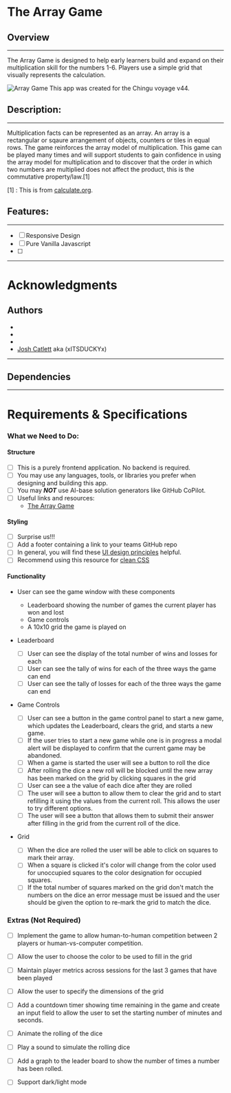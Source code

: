 # The Array Game
## Overview
---
The Array Game is designed to help early learners build and expand on their multiplication skill for the numbers 1-6. Players use a simple grid that visually represents the calculation. <br>




![Array Game](https://external-content.duckduckgo.com/iu/?u=https%3A%2F%2F1.bp.blogspot.com%2F-juarWBnU8QI%2FWCY91Cj3WAI%2FAAAAAAAABDs%2FQo76WUs2g5MmytFfS8K3VzjNXtwTSz8xgCLcB%2Fs1600%2FBLOG%252BPOST%252BTITLES10.jpg&f=1&nofb=1&ipt=06435e9aaab52e35ca87df6e4c6d3f46752390d3ce375616febd011e86afc644&ipo=images)
This app was created for the Chingu voyage v44. 
## Description:
---
<p> Multiplication facts can be represented as an array.  An array is a rectangular or sqaure arrangement of objects, counters or tiles in equal rows. The game reinforces the array model of multiplication. This game can be played many times and will support students to gain confidence in using the array model for multiplication and to discover that the order in which two numbers are multiplied does not affect the product, this is the commutative property/law.[1]</p>


[1] : This is from [calculate.org](https://calculate.org.au/2020/07/10/the-array-game/).


## Features:
---
- [ ] Responsive Design 
- [ ] Pure Vanilla Javascript
- [ ]
---

# Acknowledgments
## Authors
- []()
- []()
- []()
- [Josh Catlett](https://github.com/xITSDUCKYx) aka (xITSDUCKYx)
---
## Dependencies
---
# Requirements & Specifications

### What we Need to Do:


#### Structure

- [ ] This is a purely frontend application. No backend is required. 
- [ ] You may use any languages, tools, or libraries you prefer when designing and building this app. 
- [ ] You may **_NOT_** use AI-base solution generators like GitHub CoPilot.
- [ ] Useful links and resources:
    - [The Array Game](https://www.whatdowedoallday.com/array-game/)

#### Styling

- [ ] Surprise us!!!
- [ ] Add a footer containing a link to your teams GitHub repo
- [ ] In general, you will find these [UI design principles](https://www.justinmind.com/ui-design/principles) helpful.
- [ ] Recommend using this resource for [clean CSS](https://www.devbridge.com/articles/implementing-clean-css-bem-method/)

#### Functionality

-   User can see the game window with these components
    - Leaderboard showing the number of games the current player has won and lost
    - Game controls
    - A 10x10 grid the game is played on

- Leaderboard
    -   [ ] User can see the display of the total number of wins and losses for each 
    -   [ ] User can see the tally of wins for each of the three ways the game
    can end
    -   [ ] User can see the tally of losses for each of the three ways the game
    can end

- Game Controls
    -   [ ] User can see a button in the game control panel to start a new game, which updates the Leaderboard, clears the grid, and starts a new game.
    -   [ ] If the user tries to start a new game while one is in progress a modal alert will be displayed to confirm that the current game may be abandoned.
    -   [ ] When a game is started the user will see a button to roll the dice
    -   [ ] After rolling the dice a new roll will be blocked until the new 
    array has been marked on the grid by clicking squares in the grid
    -   [ ] User can see a the value of each dice after they are rolled
    -   [ ] The user will see a button to allow them to clear the grid and 
    to start refilling it using the values from the current roll. This allows
    the user to try different options.
    -   [ ] The user will see a button that allows them to submit their answer
    after filling in the grid from the current roll of the dice.

- Grid
    -   [ ] When the dice are rolled the user will be able to click on squares
    to mark their array.
    -   [ ] When a square is clicked it's color will change from the color used
    for unoccupied squares to the color designation for occupied squares.
    -   [ ] If the total number of squares marked on the grid don't match the
    numbers on the dice an error message must be issued and the user should be
    given the option to re-mark the grid to match the dice.

### Extras (Not Required)

-   [ ]  Implement the game to allow human-to-human competition between 2 
players or human-vs-computer competition.
-   [ ]  Allow the user to choose the color to be used to fill in the grid
-   [ ]  Maintain player metrics across sessions for the last 3 games that have 
been played
-   [ ]  Allow the user to specify the dimensions of the grid 
-   [ ]  Add a countdown timer showing time remaining in the game and create an
input field to allow the user to set the starting number of minutes and seconds.
-   [ ]  Animate the rolling of the dice
-   [ ]  Play a sound to simulate the rolling dice
-   [ ]  Add a graph to the leader board to show the number of times a number
has been rolled.
-   [ ]  Support dark/light mode



